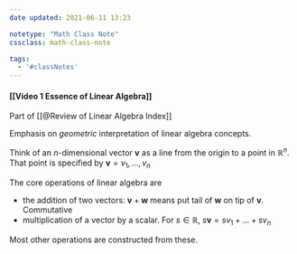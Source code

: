 ```yaml
---
date updated: 2021-06-11 13:23

notetype: "Math Class Note"
cssclass: math-class-note

tags:
  - '#classNotes'
---
```


#### [[Video 1 Essence of Linear Algebra]]
Part of [[@Review of Linear Algebra Index]]


Emphasis on _geometric_ interpretation of linear algebra concepts.

Think of an $n$-dimensional vector $\mathbf{v}$ as  a line from the origin to a point in $\mathbb{R}^n$. That point is specified by $\mathbf{v} = v_1, \ldots, v_n$

The core operations of linear algebra are

- the addition of two vectors: $\mathbf{v} + \mathbf{w}$ means put tail of $\mathbf{w}$ on tip of $\mathbf{v}$. Commutative
- multiplication of a vector by a scalar. For $s \in \mathbb{R}$, $s\mathbf{v} = sv_1 + \dots + sv_n$

Most other operations are constructed from these.
